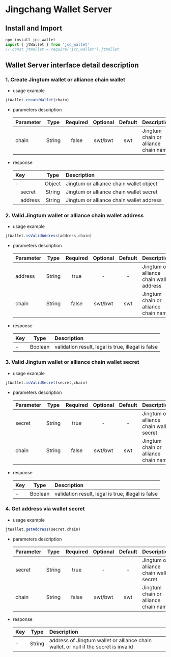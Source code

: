 <!-- markdownlint-disable MD024 -->
<!-- markdownlint-disable MD033 -->
<!-- markdownlint-disable MD046 -->
<!-- markdownlint-disable MD029 -->

# Jingchang Wallet Server

## Install and Import

```javascript
npm install jcc_wallet
import { jtWallet } from 'jcc_wallet'
// const jtWallet = require('jcc_wallet').jtWallet
```

## Wallet Server interface detail description

### 1. Create Jingtum wallet or alliance chain wallet

* usage example
 
```javascript
jtWallet.createWallet(chain)
```

* parameters description

   Parameter|Type|Required|Optional |Default|Description
   --|:--:|:--:|:--:|:--:|:--
   chain|String|false|swt/bwt|swt|Jingtum chain or alliance chain name

* response

   Key|Type|Description
   :--|:--:|:--
   -|Object|Jingtum or alliance chain wallet object
    &emsp;secret|String|Jingtum or alliance chain wallet secret
    &emsp;address|String|Jingtum or alliance chain wallet address

### 2. Valid Jingtum wallet or alliance chain wallet address

* usage example
 
```javascript
jtWallet.isValidAddress(address,chain)
```

* parameters description

   Parameter|Type|Required|Optional |Default|Description
   --|:--:|:--:|:--:|:--:|:--
   address|String|true|-|-|Jingtum or alliance chain wallet address
   chain|String|false|swt/bwt|swt|Jingtum chain or alliance chain name

* response

   Key|Type|Description
   :--|:--:|:--
   -|Boolean|validation result, legal is true, illegal is false

### 3. Valid Jingtum wallet or alliance chain wallet secret

* usage example
 
```javascript
jtWallet.isValidSecret(secret,chain)
```

* parameters description

   Parameter|Type|Required|Optional |Default|Description
   --|:--:|:--:|:--:|:--:|:--
   secret|String|true|-|-|Jingtum or alliance chain wallet secret
   chain|String|false|swt/bwt|swt|Jingtum chain or alliance chain name

* response

   Key|Type|Description
   :--|:--:|:--
   -|Boolean|validation result, legal is true, illegal is false

### 4. Get address via wallet secret

* usage example
 
```javascript
jtWallet.getAddress(secret,chain)
```

* parameters description

   Parameter|Type|Required|Optional |Default|Description
   --|:--:|:--:|:--:|:--:|:--
   secret|String|true|-|-|Jingtum or alliance chain wallet secret
   chain|String|false|swt/bwt|swt|Jingtum chain or alliance chain name

* response

   Key|Type|Description
   :--|:--:|:--
   -|String|address of Jingtum wallet or alliance chain wallet, or null if the secret is invalid
